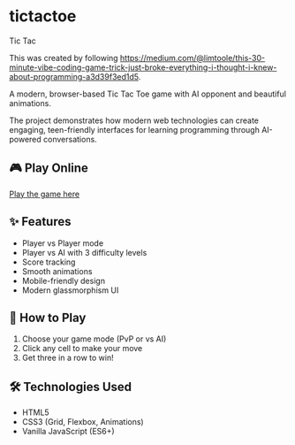 # tictactoe
Tic Tac 

This was created by following https://medium.com/@limtoole/this-30-minute-vibe-coding-game-trick-just-broke-everything-i-thought-i-knew-about-programming-a3d39f3ed1d5.

A modern, browser-based Tic Tac Toe game with AI opponent and beautiful animations.

The project demonstrates how modern web technologies can create engaging, teen-friendly interfaces for learning programming through AI-powered conversations.


## 🎮 Play Online
[Play the game here](https://lt000lt.github.io/tictactoe/)

## ✨ Features
- Player vs Player mode
- Player vs AI with 3 difficulty levels
- Score tracking
- Smooth animations
- Mobile-friendly design
- Modern glassmorphism UI

## 🎯 How to Play
1. Choose your game mode (PvP or vs AI)
2. Click any cell to make your move
3. Get three in a row to win!

## 🛠️ Technologies Used
- HTML5
- CSS3 (Grid, Flexbox, Animations)
- Vanilla JavaScript (ES6+)
